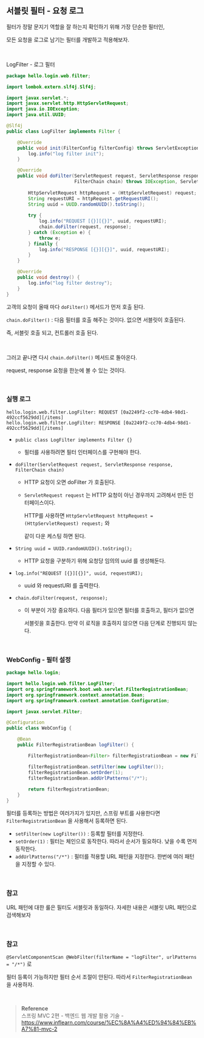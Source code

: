 ## 서블릿 필터 - 요청 로그

필터가 정말 문지기 역할을 잘 하는지 확인하기 위해 가장 단순한 필터인, 

모든 요청을 로그로 남기는 필터를 개발하고 적용해보자.

<br/>

LogFilter - 로그 필터

```java
package hello.login.web.filter;

import lombok.extern.slf4j.Slf4j;

import javax.servlet.*;
import javax.servlet.http.HttpServletRequest;
import java.io.IOException;
import java.util.UUID;

@Slf4j
public class LogFilter implements Filter {

    @Override
    public void init(FilterConfig filterConfig) throws ServletException {
        log.info("log filter init");
    }

    @Override
    public void doFilter(ServletRequest request, ServletResponse response,
                         FilterChain chain) throws IOException, ServletException {
        
        HttpServletRequest httpRequest = (HttpServletRequest) request;
        String requestURI = httpRequest.getRequestURI();
        String uuid = UUID.randomUUID().toString();
        
        try {
            log.info("REQUEST [{}][{}]", uuid, requestURI);
            chain.doFilter(request, response);
        } catch (Exception e) {
            throw e;
        } finally {
            log.info("RESPONSE [{}][{}]", uuid, requestURI);
        }
    }

    @Override
    public void destroy() {
        log.info("log filter destroy");
    }
}
```

고객의 요청이 올때 마다 `doFilter()` 메서드가 먼저 호출 된다.

`chain.doFilter()` : 다음 필터를 호출 해주는 것이다. 없으면 서블릿이 호출된다. 

즉, 서블릿 호출 되고, 컨트롤러 호출 된다. 

<br/>

그러고 끝나면 다시 `chain.doFilter()` 메서드로 돌아온다.

request, response 요청을 한눈에 볼 수 있는 것이다.

<br/>

### 실행 로그

```
hello.login.web.filter.LogFilter: REQUEST [0a2249f2-cc70-4db4-98d1-492ccf5629dd][/items]
hello.login.web.filter.LogFilter: RESPONSE [0a2249f2-cc70-4db4-98d1-492ccf5629dd][/items]
```

- `public class LogFilter implements Filter {}`
    - 필터를 사용하려면 필터 인터페이스를 구현해야 한다.
- `doFilter(ServletRequest request, ServletResponse response, FilterChain chain)`
    - HTTP 요청이 오면 doFilter 가 호출된다.
    - `ServletRequest request` 는 HTTP 요청이 아닌 경우까지 고려해서 만든 인터페이스이다.
        
        HTTP를 사용하면 `HttpServletRequest httpRequest = (HttpServletRequest) request;` 와 
        
        같이 다운 케스팅 하면 된다.
        
- `String uuid = UUID.randomUUID().toString();`
    - HTTP 요청을 구분하기 위해 요청당 임의의 uuid 를 생성해둔다.
- `log.info("REQUEST [{}][{}]", uuid, requestURI);`
    - uuid 와 requestURI 를 출력한다.

- `chain.doFilter(request, response);`
    - 이 부분이 가장 중요하다. 다음 필터가 있으면 필터를 호출하고, 필터가 없으면
        
        서블릿을 호출한다. 만약 이 로직을 호출하지 않으면 다음 단계로 진행되지 않는다.

<br/>        

### WebConfig - 필터 설정

```java
package hello.login;

import hello.login.web.filter.LogFilter;
import org.springframework.boot.web.servlet.FilterRegistrationBean;
import org.springframework.context.annotation.Bean;
import org.springframework.context.annotation.Configuration;

import javax.servlet.Filter;

@Configuration
public class WebConfig {

    @Bean
    public FilterRegistrationBean logFilter() {

        FilterRegistrationBean<Filter> filterRegistrationBean = new FilterRegistrationBean<>();

        filterRegistrationBean.setFilter(new LogFilter());
        filterRegistrationBean.setOrder(1);
        filterRegistrationBean.addUrlPatterns("/*");
        
        return filterRegistrationBean;
    }
}
```

필터를 등록하는 방법은 여러가지가 있지만, 스프링 부트를 사용한다면 `FilterRegistrationBean` 을 사용해서 등록하면 된다.

- `setFilter(new LogFilter())` : 등록할 필터를 지정한다.
- `setOrder(1)` : 필터는 체인으로 동작한다. 따라서 순서가 필요하다. 낮을 수록 먼저 동작한다.
- `addUrlPatterns("/*")` : 필터를 적용할 URL 패턴을 지정한다. 한번에 여러 패턴을 지정할 수 있다.
    
<br/>    

### 참고

URL 패턴에 대한 룰은 필터도 서블릿과 동일하다. 자세한 내용은 서블릿 URL 패턴으로 검색해보자

<br/>

### 참고

`@ServletComponentScan @WebFilter(filterName = "logFilter", urlPatterns = "/*")` 로

필터 등록이 가능하지만 필터 순서 조절이 안된다. 따라서 `FilterRegistrationBean` 을 사용하자.

<br/>

>**Reference** <br/>스프링 MVC 2편 - 백엔드 웹 개발 활용 기술 - https://www.inflearn.com/course/%EC%8A%A4%ED%94%84%EB%A7%81-mvc-2